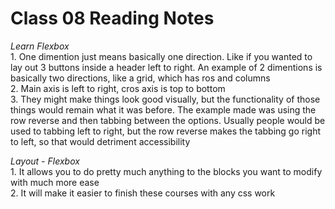 # Class 08 Reading Notes

*Learn Flexbox*  
1\. One dimention just means basically one direction. Like if you wanted to lay out 3 buttons inside a header left to right. An example of 2 dimentions is basically two directions, like a grid, which has ros and columns  
2\. Main axis is left to right, cros axis is top to bottom  
3\. They might make things look good visually, but the functionality of those things would remain what it was before. The example made was using the row reverse and then tabbing between the options. Usually people would be used to tabbing left to right, but the row reverse makes the tabbing go right to left, so that would detriment accessibility  

*Layout - Flexbox*  
1\. It allows you to do pretty much anything to the blocks you want to modify with much more ease  
2\. It will make it easier to finish these courses with any css work
